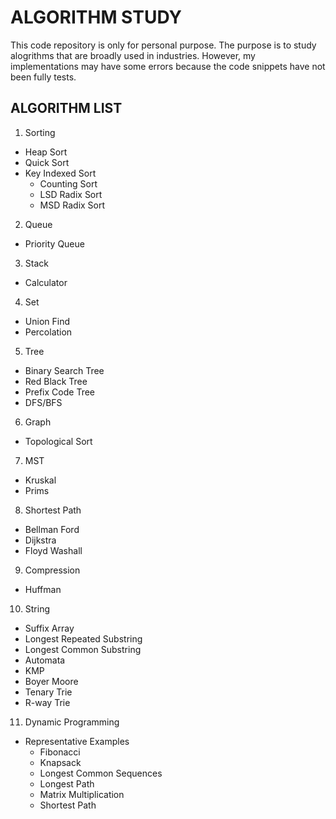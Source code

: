 ALGORITHM STUDY
===============
This code repository is only for personal purpose. The purpose is to study alogrithms that are broadly used in industries. However, my implementations may have some errors because the code snippets have not been fully tests. 

ALGORITHM LIST
--------------
1. Sorting
* Heap Sort
* Quick Sort
* Key Indexed Sort
  * Counting Sort
  * LSD Radix Sort
  * MSD Radix Sort
2. Queue
* Priority Queue
3. Stack
* Calculator
4. Set
* Union Find
* Percolation
5. Tree
* Binary Search Tree
* Red Black Tree
* Prefix Code Tree
* DFS/BFS
6. Graph
* Topological Sort
7. MST
* Kruskal
* Prims
8. Shortest Path
* Bellman Ford
* Dijkstra
* Floyd Washall
9. Compression
* Huffman
10. String
* Suffix Array
* Longest Repeated Substring
* Longest Common Substring
* Automata
* KMP
* Boyer Moore
* Tenary Trie
* R-way Trie
11. Dynamic Programming
* Representative Examples
  * Fibonacci
  * Knapsack
  * Longest Common Sequences
  * Longest Path
  * Matrix Multiplication
  * Shortest Path
